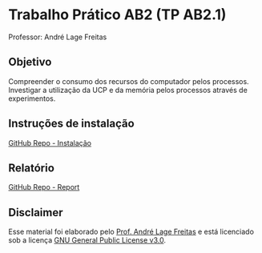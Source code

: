 # Trabalho Prático AB2 (TP AB2.1)

Professor: André Lage Freitas

## Objetivo

Compreender o consumo dos recursos do computador pelos processos. Investigar a utilização da UCP e da memória pelos processos através de experimentos.

## Instruções de instalação

[GitHub Repo - Instalação](https://github.com/Ufal20172-MACC-LAPCS/teaching/tree/master/2017.2-IAC/AB2.1-TP/INSTALL.md)

## Relatório

[GitHub Repo - Report](https://github.com/Ufal20172-MACC-LAPCS/teaching/tree/master/2017.2-IAC/AB2.1-TP/REPORT.md)

## Disclaimer

Esse material foi elaborado pelo [Prof. André Lage Freitas](https://sites.google.com/a/ic.ufal.br/andrelage/) e está licenciado sob a licença [GNU General Public License v3.0](https://www.gnu.org/licenses/gpl-3.0-standalone.html).
